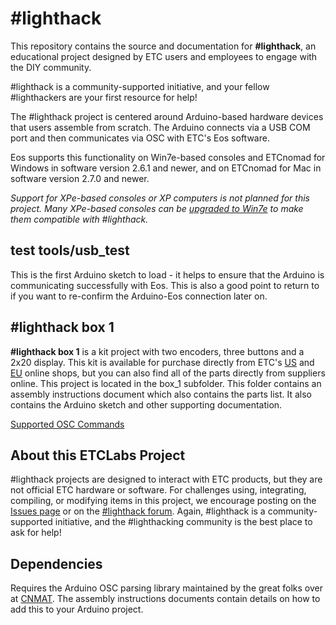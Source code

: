 # #lighthack
This repository contains the source and documentation for **#lighthack**, an educational project designed by ETC users and employees to engage with the DIY community.

#lighthack is a community-supported initiative, and your fellow #lighthackers are your first resource for help!

The #lighthack project is centered around Arduino-based hardware devices that users assemble from scratch. The Arduino connects via a USB COM port and then communicates via OSC with ETC's Eos software.

Eos supports this functionality on Win7e-based consoles and ETCnomad for Windows in software version 2.6.1 and newer, and on ETCnomad for Mac in software version 2.7.0 and newer.

_Support for XPe-based consoles or XP computers is not planned for this project. Many XPe-based consoles can be [upgraded to Win7e](https://support.etcconnect.com/ETC/Consoles/Eos_Family/Ion/Ion_Windows_7_Upgrade_Eligibility) to make them compatible with #lighthack._

## test tools/usb_test
This is the first Arduino sketch to load - it helps to ensure that the Arduino is communicating successfully with Eos. This is also a good point to return to if you want to re-confirm the Arduino-Eos connection later on.

## #lighthack box 1
**#lighthack box 1** is a kit project with two encoders, three buttons and a 2x20 display. This kit is available for purchase directly from ETC's [US](https://shop.etcconnect.com/) and [EU](https://shop.etcconnect.eu/) online shops, but you can also find all of the parts directly from suppliers online. This project is located in the box_1 subfolder. This folder contains an assembly instructions document which also contains the parts list. It also contains the Arduino sketch and other supporting documentation.

[Supported OSC Commands](https://github.com/ETCLabs/EosSyncLib/blob/master/Supported%20OSC%20Commands.pdf)

## About this ETCLabs Project
#lighthack projects are designed to interact with ETC products, but they are not official ETC hardware or software. For challenges using, integrating, compiling, or modifying items in this project, we encourage posting on the [Issues page](https://github.com/ETCLabs/lighthack/issues) or on the [#lighthack forum](https://community.etcconnect.com/etclabs/f/lighthack). Again, #lighthack is a community-supported initiative, and the #lighthacking community is the best place to ask for help!

## Dependencies
Requires the Arduino OSC parsing library maintained by the great folks over at [CNMAT](https://github.com/CNMAT/OSC). The assembly instructions documents contain details on how to add this to your Arduino project.

